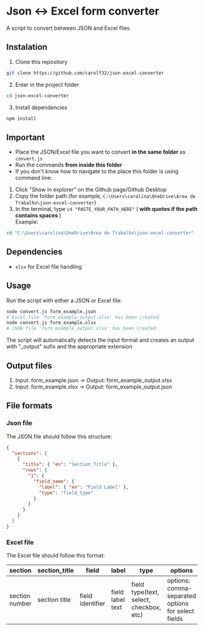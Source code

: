 # Json <-> Excel form converter

A script to convert between JSON and Excel files

## Instalation

1. Clone this repository

```bash
git clone https://github.com/carolf32/json-excel-converter
```

2. Enter in the project folder

```bash
cd json-excel-converter
```

3. Install dependencies

```bash
npm install
```

## Important

- Place the JSON/Excel file you want to convert <strong> in the same folder </strong> as `convert.js`
- Run the commands <strong> from inside this folder </strong>
- If you don't know how to navigate to the place this folder is using command line:

1. Click "Show in explorer" on the Github page/Github Desktop
2. Copy the folder path (for example, `C:\Users\carolina\OneDrive\Área de Trabalho\json-excel-converter`)
3. In the terminal, type `cd "PASTE_YOUR_PATH_HERE"` (<strong> with quotes if the path contains spaces </strong>) </br>
   Example:

```bash
cd "C:\Users\carolina\OneDrive\Área de Trabalho\json-excel-converter"
```

## Dependencies

- `xlsx` for Excel file handling

## Usage

Run the script with either a JSON or Excel file:

```bash
node convert.js form_example.json
# Excel file 'form_example_output.xlsx' has been created.
node convert.js form_example.xlsx
# JSON file 'form_example_output.xlsx' has been created.
```

The script will automatically detects the input format and creates an output with "\_output" sufix and the appropriate extension

## Output files

1. Input: form_example.json -> Output: form_example_output.xlsx
2. Input: form_example.xlsx -> Output: form_example_output.json

## File formats

### Json file

The JSON file should follow this structure:

```json
{
  "sections": [
    {
      "title": { "en": "Section Title" },
      "rows": {
        "1": {
          "field_name": {
            "label": { "en": "Field Label" },
            "type": "field_type"
          }
        }
      }
    }
  ]
}
```

### Excel file

The Excel file should follow this format:

| section        | section_title | field            | label            | type                                    | options                                            |
| -------------- | ------------- | ---------------- | ---------------- | --------------------------------------- | -------------------------------------------------- |
| section number | section title | field identifier | field label text | field type(text, select, checkbox, etc) | options: comma-separated options for select fields |
